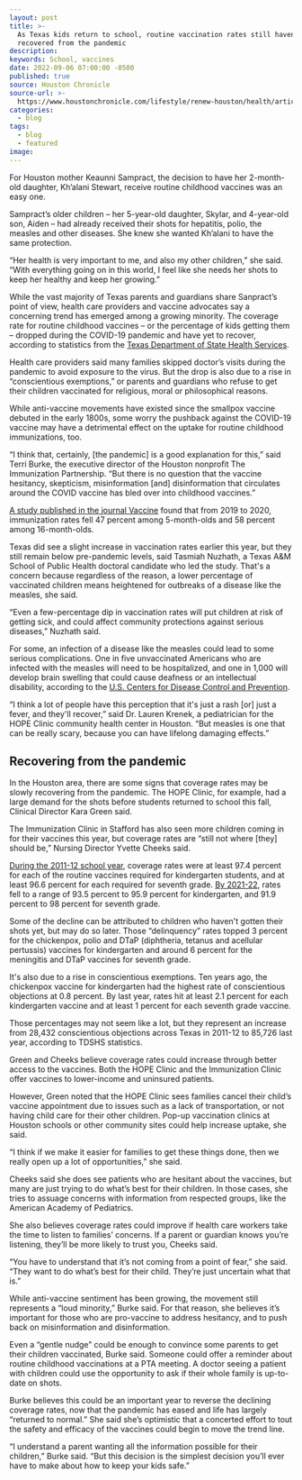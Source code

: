 ```yaml
---
layout: post
title: >-
  As Texas kids return to school, routine vaccination rates still haven't
  recovered from the pandemic
description:
keywords: School, vaccines
date: 2022-09-06 07:00:00 -0500
published: true
source: Houston Chronicle
source-url: >-
  https://www.houstonchronicle.com/lifestyle/renew-houston/health/article/As-Texas-kids-return-to-school-routine-17415720.php
categories:
  - blog
tags:
  - blog
  - featured
image:
---
```

For Houston mother Keaunni Sampract, the decision to have her 2-month-old daughter, Kh’alani Stewart, receive routine childhood vaccines was an easy one.

Sampract’s older children – her 5-year-old daughter, Skylar, and 4-year-old son, Aiden – had already received their shots for hepatitis, polio, the measles and other diseases. She knew she wanted Kh’alani to have the same protection.

“Her health is very important to me, and also my other children,” she said. “With everything going on in this world, I feel like she needs her shots to keep her healthy and keep her growing.”

While the vast majority of Texas parents and guardians share Sanpract’s point of view, health care providers and vaccine advocates say a concerning trend has emerged among a growing minority. The coverage rate for routine childhood vaccines – or the percentage of kids getting them – dropped during the COVID-19 pandemic and have yet to recover, according to statistics from the [Texas Department of State Health Services](https://www.dshs.texas.gov/immunize/coverage/schools/).

Health care providers said many families skipped doctor’s visits during the pandemic to avoid exposure to the virus. But the drop is also due to a rise in “conscientious exemptions,” or parents and guardians who refuse to get their children vaccinated for religious, moral or philosophical reasons.

While anti-vaccine movements have existed since the smallpox vaccine debuted in the early 1800s, some worry the pushback against the COVID-19 vaccine may have a detrimental effect on the uptake for routine childhood immunizations, too.

“I think that, certainly, \[the pandemic\] is a good explanation for this,” said Terri Burke, the executive director of the Houston nonprofit The Immunization Partnership. “But there is no question that the vaccine hesitancy, skepticism, misinformation \[and\] disinformation that circulates around the COVID vaccine has bled over into childhood vaccines.”

[A study published in the journal Vaccine](https://www.ncbi.nlm.nih.gov/pmc/articles/PMC8078904/) found that from 2019 to 2020, immunization rates fell 47 percent among 5-month-olds and 58 percent among 16-month-olds.

Texas did see a slight increase in vaccination rates earlier this year, but they still remain below pre-pandemic levels, said Tasmiah Nuzhath, a Texas A&M School of Public Health doctoral candidate who led the study. That's a concern because regardless of the reason, a lower percentage of vaccinated children means heightened for outbreaks of a disease like the measles, she said.

“Even a few-percentage dip in vaccination rates will put children at risk of getting sick, and could affect community protections against serious diseases,” Nuzhath said.

For some, an infection of a disease like the measles could lead to some serious complications. One in five unvaccinated Americans who are infected with the measles will need to be hospitalized, and one in 1,000 will develop brain swelling that could cause deafness or an intellectual disability, according to the [U.S. Centers for Disease Control and Prevention](https://www.cdc.gov/measles/about/parents-top4.html).

“I think a lot of people have this perception that it's just a rash \[or\] just a fever, and they'll recover,” said Dr. Lauren Krenek, a pediatrician for the HOPE Clinic community health center in Houston. “But measles is one that can be really scary, because you can have lifelong damaging effects.”

## Recovering from the pandemic

In the Houston area, there are some signs that coverage rates may be slowly recovering from the pandemic. The HOPE Clinic, for example, had a large demand for the shots before students returned to school this fall, Clinical Director Kara Green said.

The Immunization Clinic in Stafford has also seen more children coming in for their vaccines this year, but coverage rates are “still not where \[they\] should be,” Nursing Director Yvette Cheeks said.

[During the 2011-12 school year](https://www.dshs.texas.gov/immunize/coverage/pdf/2011-12_Kg_assess.doc), coverage rates were at least 97.4 percent for each of the routine vaccines required for kindergarten students, and at least 96.6 percent for each required for seventh grade. [By 2021-22](https://www.dshs.texas.gov/immunize/coverage/docs/2021-2022-Results-of-Annual-Report-of-Immunization-Status.pdf), rates fell to a range of 93.5 percent to 95.9 percent for kindergarten, and 91.9 percent to 98 percent for seventh grade.

Some of the decline can be attributed to children who haven't gotten their shots yet, but may do so later. Those “delinquency” rates topped 3 percent for the chickenpox, polio and DTaP (diphtheria, tetanus and acellular pertussis) vaccines for kindergarten and around 6 percent for the meningitis and DTaP vaccines for seventh grade.

It's also due to a rise in conscientious exemptions. Ten years ago, the chickenpox vaccine for kindergarten had the highest rate of conscientious objections at 0.8 percent. By last year, rates hit at least 2.1 percent for each kindergarten vaccine and at least 1 percent for each seventh grade vaccine.

Those percentages may not seem like a lot, but they represent an increase from 28,432 conscientious objections across Texas in 2011-12 to 85,726 last year, according to TDSHS statistics.

Green and Cheeks believe coverage rates could increase through better access to the vaccines. Both the HOPE Clinic and the Immunization Clinic offer vaccines to lower-income and uninsured patients.

However, Green noted that the HOPE Clinic sees families cancel their child’s vaccine appointment due to issues such as a lack of transportation, or not having child care for their other children. Pop-up vaccination clinics at Houston schools or other community sites could help increase uptake, she said.

“I think if we make it easier for families to get these things done, then we really open up a lot of opportunities,” she said.

Cheeks said she does see patients who are hesitant about the vaccines, but many are just trying to do what’s best for their children. In those cases, she tries to assuage concerns with information from respected groups, like the American Academy of Pediatrics.

She also believes coverage rates could improve if health care workers take the time to listen to families’ concerns. If a parent or guardian knows you’re listening, they’ll be more likely to trust you, Cheeks said.

“You have to understand that it’s not coming from a point of fear,” she said. “They want to do what’s best for their child. They’re just uncertain what that is.”

While anti-vaccine sentiment has been growing, the movement still represents a “loud minority,” Burke said. For that reason, she believes it’s important for those who are pro-vaccine to address hesitancy, and to push back on misinformation and disinformation.

Even a “gentle nudge” could be enough to convince some parents to get their children vaccinated, Burke said. Someone could offer a reminder about routine childhood vaccinations at a PTA meeting. A doctor seeing a patient with children could use the opportunity to ask if their whole family is up-to-date on shots.

Burke believes this could be an important year to reverse the declining coverage rates, now that the pandemic has eased and life has largely “returned to normal.” She said she’s optimistic that a concerted effort to tout the safety and efficacy of the vaccines could begin to move the trend line.

“I understand a parent wanting all the information possible for their children,” Burke said. “But this decision is the simplest decision you’ll ever have to make about how to keep your kids safe.”